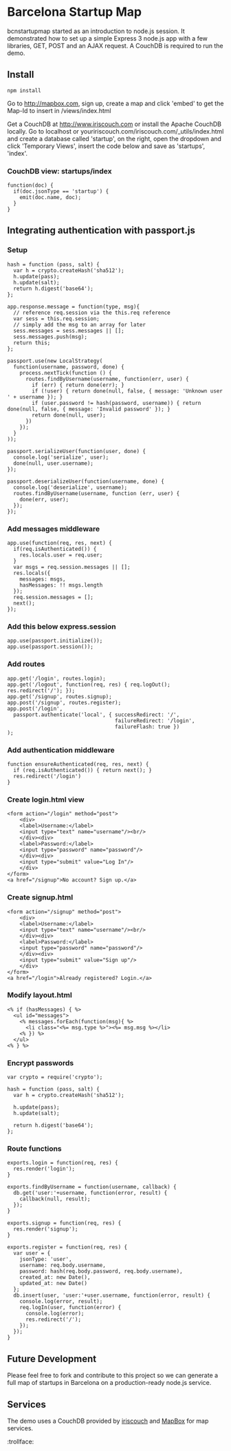 Barcelona Startup Map
=====================
bcnstartupmap started as an introduction to node.js session. It demonstrated how to set up a simple Express 3 node.js app with a few libraries, GET, POST and an AJAX request. A CouchDB is required to run the demo.

Install
-------
    npm install
    
Go to http://mapbox.com, sign up, create a map and click 'embed' to get the Map-Id to insert in /views/index.html

Get a CouchDB at http://www.iriscouch.com or install the Apache CouchDB locally. Go to localhost or youririscouch.com/iriscouch.com/_utils/index.html and create a database called 'startup', on the right, open the dropdown and click 'Temporary Views', insert the code below and save as 'startups', 'index'.

### CouchDB view: startups/index 
    function(doc) {
      if(doc.jsonType == 'startup') {
        emit(doc.name, doc);
      }
    }

Integrating authentication with passport.js
-------------------------------------------

### Setup
    hash = function (pass, salt) {
      var h = crypto.createHash('sha512');
      h.update(pass);
      h.update(salt);
      return h.digest('base64');
    };
    
    app.response.message = function(type, msg){
      // reference req.session via the this.req reference
      var sess = this.req.session;
      // simply add the msg to an array for later
      sess.messages = sess.messages || [];
      sess.messages.push(msg);
      return this;
    };
    
    passport.use(new LocalStrategy(
      function(username, password, done) {
        process.nextTick(function () {
          routes.findByUsername(username, function(err, user) {
            if (err) { return done(err); }
            if (!user) { return done(null, false, { message: 'Unknown user ' + username }); }
            if (user.password != hash(password, username)) { return done(null, false, { message: 'Invalid password' }); }
            return done(null, user);
          })
        });
      }
    ));
    
    passport.serializeUser(function(user, done) {
      console.log('serialize', user);
      done(null, user.username);
    });
    
    passport.deserializeUser(function(username, done) {
      console.log('deserialize', username);
      routes.findByUsername(username, function (err, user) {
        done(err, user);
      });
    });

### Add messages middleware
    app.use(function(req, res, next) {
      if(req.isAuthenticated()) {
        res.locals.user = req.user;
      }
      var msgs = req.session.messages || [];
      res.locals({
        messages: msgs,
        hasMessages: !! msgs.length
      });
      req.session.messages = [];
      next();
    });

### Add this below express.session
    app.use(passport.initialize());
    app.use(passport.session());

### Add routes
    app.get('/login', routes.login);
    app.get('/logout', function(req, res) { req.logOut(); res.redirect('/'); });
    app.get('/signup', routes.signup);
    app.post('/signup', routes.register);
    app.post('/login',
      passport.authenticate('local', { successRedirect: '/',
                                       failureRedirect: '/login',
                                       failureFlash: true })
    );

### Add authentication middleware
    function ensureAuthenticated(req, res, next) {
      if (req.isAuthenticated()) { return next(); }
      res.redirect('/login')
    }

### Create login.html view
    <form action="/login" method="post">
        <div>
        <label>Username:</label>
        <input type="text" name="username"/><br/>
        </div><div>
        <label>Password:</label>
        <input type="password" name="password"/>
        </div><div>
        <input type="submit" value="Log In"/>
        </div>
    </form>
    <a href="/signup">No account? Sign up.</a>

### Create signup.html
    <form action="/signup" method="post">
        <div>
        <label>Username:</label>
        <input type="text" name="username"/><br/>
        </div><div>
        <label>Password:</label>
        <input type="password" name="password"/>
        </div><div>
        <input type="submit" value="Sign up"/>
        </div>
    </form>
    <a href="/login">Already registered? Login.</a>

### Modify layout.html
    <% if (hasMessages) { %>
      <ul id="messages">
        <% messages.forEach(function(msg){ %>
          <li class="<%= msg.type %>"><%= msg.msg %></li>
        <% }) %>
      </ul>
    <% } %>

### Encrypt passwords
    var crypto = require('crypto');
    
    hash = function (pass, salt) {
      var h = crypto.createHash('sha512');
    
      h.update(pass);
      h.update(salt);
    
      return h.digest('base64');
    };

### Route functions
    exports.login = function(req, res) {
      res.render('login');
    }
    
    exports.findByUsername = function(username, callback) {
      db.get('user:'+username, function(error, result) {
        callback(null, result);
      });
    }
    
    exports.signup = function(req, res) {
      res.render('signup');
    }
    
    exports.register = function(req, res) {
      var user = {
        jsonType: 'user',
        username: req.body.username,
        password: hash(req.body.password, req.body.username),
        created_at: new Date(),
        updated_at: new Date()
      };
      db.insert(user, 'user:'+user.username, function(error, result) {
        console.log(error, result);
        req.logIn(user, function(error) {
          console.log(error);
          res.redirect('/');
        });
      });
    }

Future Development
------------------
Please feel free to fork and contribute to this project so we can generate a full map of startups in Barcelona on a  production-ready node.js service.


Services
--------
The demo uses a CouchDB provided by [iriscouch](http://iriscouch.com/) and [MapBox](http://mapbox.com) for map services.

:trollface:
